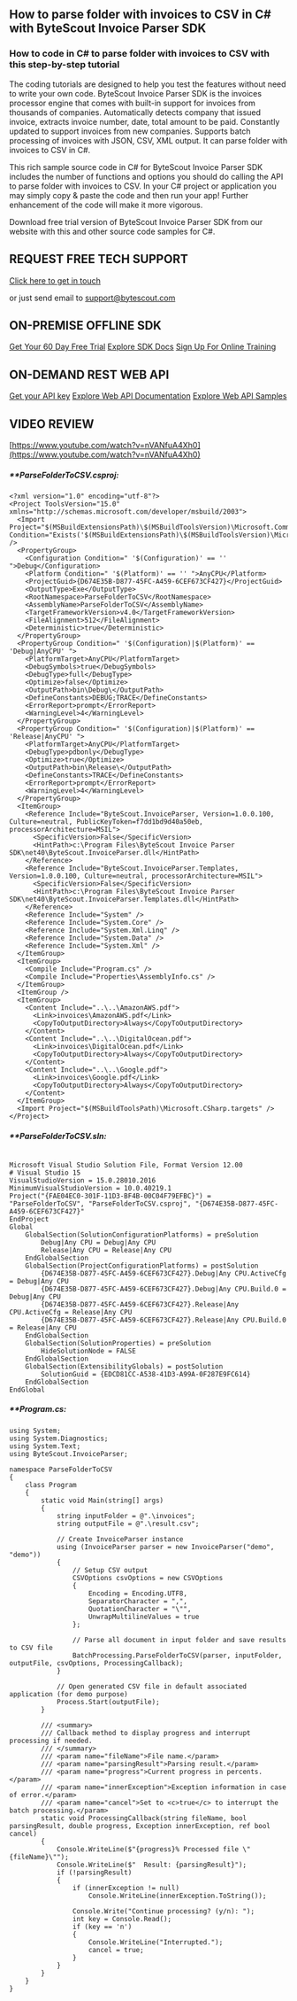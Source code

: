 ## How to parse folder with invoices to CSV in C# with ByteScout Invoice Parser SDK

### How to code in C# to parse folder with invoices to CSV with this step-by-step tutorial

The coding tutorials are designed to help you test the features without need to write your own code. ByteScout Invoice Parser SDK is the invoices processor engine that comes with built-in support for invoices from thousands of companies. Automatically detects company that issued invoice, extracts invoice number, date, total amount to be paid. Constantly updated to support invoices from new companies. Supports batch processing of invoices with JSON, CSV, XML output. It can parse folder with invoices to CSV in C#.

This rich sample source code in C# for ByteScout Invoice Parser SDK includes the number of functions and options you should do calling the API to parse folder with invoices to CSV. In your C# project or application you may simply copy & paste the code and then run your app! Further enhancement of the code will make it more vigorous.

Download free trial version of ByteScout Invoice Parser SDK from our website with this and other source code samples for C#.

## REQUEST FREE TECH SUPPORT

[Click here to get in touch](https://bytescout.zendesk.com/hc/en-us/requests/new?subject=ByteScout%20Invoice%20Parser%20SDK%20Question)

or just send email to [support@bytescout.com](mailto:support@bytescout.com?subject=ByteScout%20Invoice%20Parser%20SDK%20Question) 

## ON-PREMISE OFFLINE SDK 

[Get Your 60 Day Free Trial](https://bytescout.com/download/web-installer?utm_source=github-readme)
[Explore SDK Docs](https://bytescout.com/documentation/index.html?utm_source=github-readme)
[Sign Up For Online Training](https://academy.bytescout.com/)


## ON-DEMAND REST WEB API

[Get your API key](https://pdf.co/documentation/api?utm_source=github-readme)
[Explore Web API Documentation](https://pdf.co/documentation/api?utm_source=github-readme)
[Explore Web API Samples](https://github.com/bytescout/ByteScout-SDK-SourceCode/tree/master/PDF.co%20Web%20API)

## VIDEO REVIEW

[https://www.youtube.com/watch?v=nVANfuA4Xh0](https://www.youtube.com/watch?v=nVANfuA4Xh0)




<!-- code block begin -->

##### ****ParseFolderToCSV.csproj:**
    
```
<?xml version="1.0" encoding="utf-8"?>
<Project ToolsVersion="15.0" xmlns="http://schemas.microsoft.com/developer/msbuild/2003">
  <Import Project="$(MSBuildExtensionsPath)\$(MSBuildToolsVersion)\Microsoft.Common.props" Condition="Exists('$(MSBuildExtensionsPath)\$(MSBuildToolsVersion)\Microsoft.Common.props')" />
  <PropertyGroup>
    <Configuration Condition=" '$(Configuration)' == '' ">Debug</Configuration>
    <Platform Condition=" '$(Platform)' == '' ">AnyCPU</Platform>
    <ProjectGuid>{D674E35B-D877-45FC-A459-6CEF673CF427}</ProjectGuid>
    <OutputType>Exe</OutputType>
    <RootNamespace>ParseFolderToCSV</RootNamespace>
    <AssemblyName>ParseFolderToCSV</AssemblyName>
    <TargetFrameworkVersion>v4.0</TargetFrameworkVersion>
    <FileAlignment>512</FileAlignment>
    <Deterministic>true</Deterministic>
  </PropertyGroup>
  <PropertyGroup Condition=" '$(Configuration)|$(Platform)' == 'Debug|AnyCPU' ">
    <PlatformTarget>AnyCPU</PlatformTarget>
    <DebugSymbols>true</DebugSymbols>
    <DebugType>full</DebugType>
    <Optimize>false</Optimize>
    <OutputPath>bin\Debug\</OutputPath>
    <DefineConstants>DEBUG;TRACE</DefineConstants>
    <ErrorReport>prompt</ErrorReport>
    <WarningLevel>4</WarningLevel>
  </PropertyGroup>
  <PropertyGroup Condition=" '$(Configuration)|$(Platform)' == 'Release|AnyCPU' ">
    <PlatformTarget>AnyCPU</PlatformTarget>
    <DebugType>pdbonly</DebugType>
    <Optimize>true</Optimize>
    <OutputPath>bin\Release\</OutputPath>
    <DefineConstants>TRACE</DefineConstants>
    <ErrorReport>prompt</ErrorReport>
    <WarningLevel>4</WarningLevel>
  </PropertyGroup>
  <ItemGroup>
    <Reference Include="ByteScout.InvoiceParser, Version=1.0.0.100, Culture=neutral, PublicKeyToken=f7dd1bd9d40a50eb, processorArchitecture=MSIL">
      <SpecificVersion>False</SpecificVersion>
      <HintPath>c:\Program Files\ByteScout Invoice Parser SDK\net40\ByteScout.InvoiceParser.dll</HintPath>
    </Reference>
    <Reference Include="ByteScout.InvoiceParser.Templates, Version=1.0.0.100, Culture=neutral, processorArchitecture=MSIL">
      <SpecificVersion>False</SpecificVersion>
      <HintPath>c:\Program Files\ByteScout Invoice Parser SDK\net40\ByteScout.InvoiceParser.Templates.dll</HintPath>
    </Reference>
    <Reference Include="System" />
    <Reference Include="System.Core" />
    <Reference Include="System.Xml.Linq" />
    <Reference Include="System.Data" />
    <Reference Include="System.Xml" />
  </ItemGroup>
  <ItemGroup>
    <Compile Include="Program.cs" />
    <Compile Include="Properties\AssemblyInfo.cs" />
  </ItemGroup>
  <ItemGroup />
  <ItemGroup>
    <Content Include="..\..\AmazonAWS.pdf">
      <Link>invoices\AmazonAWS.pdf</Link>
      <CopyToOutputDirectory>Always</CopyToOutputDirectory>
    </Content>
    <Content Include="..\..\DigitalOcean.pdf">
      <Link>invoices\DigitalOcean.pdf</Link>
      <CopyToOutputDirectory>Always</CopyToOutputDirectory>
    </Content>
    <Content Include="..\..\Google.pdf">
      <Link>invoices\Google.pdf</Link>
      <CopyToOutputDirectory>Always</CopyToOutputDirectory>
    </Content>
  </ItemGroup>
  <Import Project="$(MSBuildToolsPath)\Microsoft.CSharp.targets" />
</Project>
```

<!-- code block end -->    

<!-- code block begin -->

##### ****ParseFolderToCSV.sln:**
    
```

Microsoft Visual Studio Solution File, Format Version 12.00
# Visual Studio 15
VisualStudioVersion = 15.0.28010.2016
MinimumVisualStudioVersion = 10.0.40219.1
Project("{FAE04EC0-301F-11D3-BF4B-00C04F79EFBC}") = "ParseFolderToCSV", "ParseFolderToCSV.csproj", "{D674E35B-D877-45FC-A459-6CEF673CF427}"
EndProject
Global
	GlobalSection(SolutionConfigurationPlatforms) = preSolution
		Debug|Any CPU = Debug|Any CPU
		Release|Any CPU = Release|Any CPU
	EndGlobalSection
	GlobalSection(ProjectConfigurationPlatforms) = postSolution
		{D674E35B-D877-45FC-A459-6CEF673CF427}.Debug|Any CPU.ActiveCfg = Debug|Any CPU
		{D674E35B-D877-45FC-A459-6CEF673CF427}.Debug|Any CPU.Build.0 = Debug|Any CPU
		{D674E35B-D877-45FC-A459-6CEF673CF427}.Release|Any CPU.ActiveCfg = Release|Any CPU
		{D674E35B-D877-45FC-A459-6CEF673CF427}.Release|Any CPU.Build.0 = Release|Any CPU
	EndGlobalSection
	GlobalSection(SolutionProperties) = preSolution
		HideSolutionNode = FALSE
	EndGlobalSection
	GlobalSection(ExtensibilityGlobals) = postSolution
		SolutionGuid = {EDCD81CC-A538-41D3-A99A-0F287E9FC614}
	EndGlobalSection
EndGlobal

```

<!-- code block end -->    

<!-- code block begin -->

##### ****Program.cs:**
    
```
using System;
using System.Diagnostics;
using System.Text;
using ByteScout.InvoiceParser;

namespace ParseFolderToCSV
{
    class Program
    {
        static void Main(string[] args)
        {
            string inputFolder = @".\invoices";
            string outputFile = @".\result.csv";

            // Create InvoiceParser instance
            using (InvoiceParser parser = new InvoiceParser("demo", "demo"))
            {
                // Setup CSV output
                CSVOptions csvOptions = new CSVOptions
                {
                    Encoding = Encoding.UTF8,
                    SeparatorCharacter = ",",
                    QuotationCharacter = "\"",
                    UnwrapMultilineValues = true
                };

                // Parse all document in input folder and save results to CSV file
                BatchProcessing.ParseFolderToCSV(parser, inputFolder, outputFile, csvOptions, ProcessingCallback);
            }

            // Open generated CSV file in default associated application (for demo purpose)
            Process.Start(outputFile);
        }

        /// <summary>
        /// Callback method to display progress and interrupt processing if needed. 
        /// </summary>
        /// <param name="fileName">File name.</param>
        /// <param name="parsingResult">Parsing result.</param>
        /// <param name="progress">Current progress in percents.</param>
        /// <param name="innerException">Exception information in case of error.</param>
        /// <param name="cancel">Set to <c>true</c> to interrupt the batch processing.</param>
        static void ProcessingCallback(string fileName, bool parsingResult, double progress, Exception innerException, ref bool cancel)
        {
            Console.WriteLine($"{progress}% Processed file \"{fileName}\"");
            Console.WriteLine($"  Result: {parsingResult}");
            if (!parsingResult)
            {
                if (innerException != null)
                    Console.WriteLine(innerException.ToString());

                Console.Write("Continue processing? (y/n): ");
                int key = Console.Read();
                if (key == 'n')
                {
                    Console.WriteLine("Interrupted.");
                    cancel = true;
                }
            }
        }
    }
}

```

<!-- code block end -->